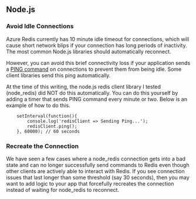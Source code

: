 ## Node.js
### Avoid Idle Connections
Azure Redis currently has 10 minute idle timeout for connections, which will cause short network blips if your connection has long periods of inactivity.  The most common Node.js libraries should automatically reconnect.  

However, you can avoid this brief connectivity loss if your application sends a [PING command](http://redis.io/commands/ping) on connections to prevent them from being idle.  Some client libraries send this ping automatically.  

At the time of this writing, the node.js redis client library I tested (node_redis) did NOT do this automatically.  You can do this yourself by adding a timer that sends PING command every minute or two.  Below is an example of how to do this.  

```
    setInterval(function(){
    	console.log('redisClient => Sending Ping...');
    	redisClient.ping();
    }, 60000); // 60 seconds
```
### Recreate the Connection
We have seen a few cases where a node_redis connection gets into a bad state and can no longer successfully send commands to Redis even though other clients are actively able to interact with Redis.  If you see connection issues that last longer than some threshold (say 30 seconds), then you may want to add logic to your app that forcefully recreates the connection instead of waiting for node_redis to reconnect.